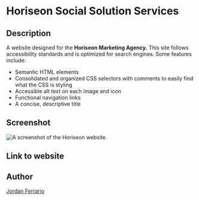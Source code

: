 # Horiseon Social Solution Services

## Description

A website designed for the **Horiseon Marketing Agency.** This site follows accessibility standards and is optimized for search engines.
Some features include:

- Semantic HTML elements
- Consolidated and organized CSS selectors with comments to easily find what the CSS is styling
- Accessible alt text on each image and icon
- Functional navigation links
- A concise, descriptive title

## Screenshot

![A screenshot of the Horiseon website.](.\assets\images\horiseon-webpage-screenshot.png)

## Link to website

## Author

[Jordan Ferrario](https://github.com/jordanferrario)

